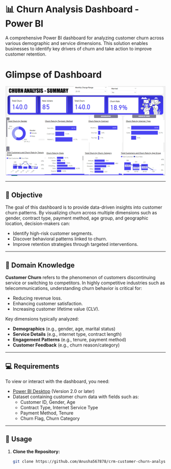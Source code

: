 # 📊 Churn Analysis Dashboard - Power BI

A comprehensive Power BI dashboard for analyzing customer churn across various demographic and service dimensions. This solution enables businesses to identify key drivers of churn and take action to improve customer retention.

# Glimpse of Dashboard
![Alt_text](ss/churn-analysis-dashboard-ss.png)

---

## 🎯 Objective

The goal of this dashboard is to provide data-driven insights into customer churn patterns. By visualizing churn across multiple dimensions such as gender, contract type, payment method, age group, and geographic location, decision-makers can:

- Identify high-risk customer segments.
- Discover behavioral patterns linked to churn.
- Improve retention strategies through targeted interventions.

---

## 🧠 Domain Knowledge

**Customer Churn** refers to the phenomenon of customers discontinuing service or switching to competitors. In highly competitive industries such as telecommunications, understanding churn behavior is critical for:

- Reducing revenue loss.
- Enhancing customer satisfaction.
- Increasing customer lifetime value (CLV).

Key dimensions typically analyzed:
- **Demographics** (e.g., gender, age, marital status)
- **Service Details** (e.g., internet type, contract length)
- **Engagement Patterns** (e.g., tenure, payment method)
- **Customer Feedback** (e.g., churn reason/category)

---

## 💻 Requirements

To view or interact with the dashboard, you need:

- [Power BI Desktop](https://powerbi.microsoft.com/desktop/) (Version 2.0 or later)
- Dataset containing customer churn data with fields such as:
  - Customer ID, Gender, Age
  - Contract Type, Internet Service Type
  - Payment Method, Tenure
  - Churn Flag, Churn Category

---

## 🚀 Usage

1. **Clone the Repository:**
   ```bash
   git clone https://github.com/Anusha567878/crm-customer-churn-analysis-SQL-PowerBI.git```
